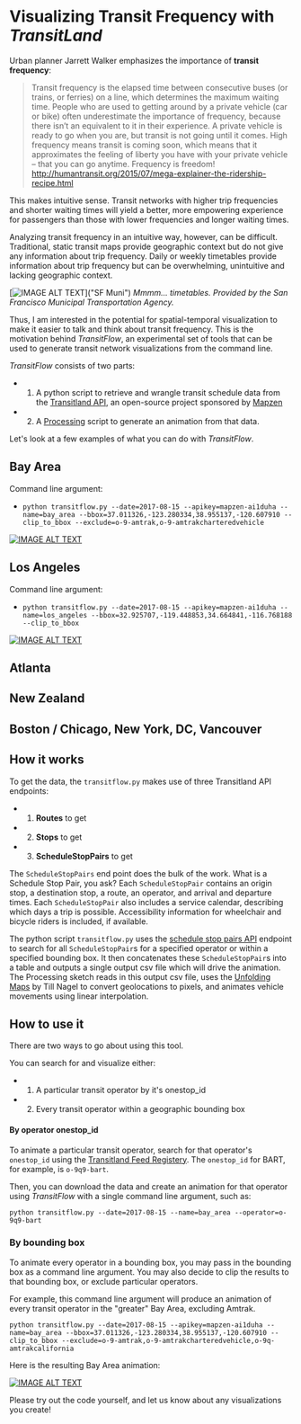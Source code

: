 # Visualizing Transit Frequency with *TransitLand*

Urban planner Jarrett Walker emphasizes the importance of **transit frequency**:

> Transit frequency is the elapsed time between consecutive buses (or trains, or ferries) on a line, which determines the maximum waiting time.  People who are used to getting around by a private vehicle (car or bike) often underestimate the importance of frequency, because there isn’t an equivalent to it in their experience.  A private vehicle is ready to go when you are, but transit is not going until it comes.  High frequency means transit is coming soon, which means that it approximates the feeling of liberty you have with your private vehicle – that you can go anytime.  Frequency is freedom! http://humantransit.org/2015/07/mega-explainer-the-ridership-recipe.html

This makes intuitive sense. Transit networks with higher trip frequencies and shorter waiting times will yield a better, more empowering experience for passengers than those with lower frequencies and longer waiting times.

Analyzing transit frequency in an intuitive way, however, can be difficult. Traditional, static transit maps provide geographic context but do not give any information about trip frequency. Daily or weekly timetables provide information about trip frequency but can be overwhelming, unintuitive and lacking geographic context.

[![IMAGE ALT TEXT](http://i.imgur.com/41yPcRJ.png)]("SF Muni")
*Mmmm... timetables. Provided by the San Francisco Municipal Transportation Agency.*


Thus, I am interested in the potential for spatial-temporal visualization to make it easier to talk and think about transit frequency. This is the motivation behind *TransitFlow*, an experimental set of tools that can be used to generate transit network visualizations from the command line.

*TransitFlow* consists of two parts:
- 1) A python script to retrieve and wrangle transit schedule data from the [Transitland API](https://transit.land/), an open-source project sponsored by [Mapzen](mapzen.com)
- 2) A [Processing](processing.org) script to generate an animation from that data.

Let's look at a few examples of what you can do with *TransitFlow*.

## Bay Area
Command line argument:
- `python transitflow.py --date=2017-08-15 --apikey=mapzen-ai1duha --name=bay_area --bbox=37.011326,-123.280334,38.955137,-120.607910 --clip_to_bbox --exclude=o-9-amtrak,o-9-amtrakcharteredvehicle`

[![IMAGE ALT TEXT](http://i.imgur.com/749hhoE.png)](https://vimeo.com/226987064 "Transit Flow Map of San Francisco Bay Area")

## Los Angeles
Command line argument:
- `python transitflow.py --date=2017-08-15 --apikey=mapzen-ai1duha --name=los_angeles --bbox=32.925707,-119.448853,34.664841,-116.768188 --clip_to_bbox`

[![IMAGE ALT TEXT](http://i.imgur.com/749hhoE.png)](https://vimeo.com/226987064 "Transit Flow Map of San Francisco Bay Area")


## Atlanta

## New Zealand

## Boston / Chicago, New York, DC, Vancouver

## How it works

To get the data, the `transitflow.py` makes use of three Transitland API endpoints:

- 1) **Routes** to get
- 2) **Stops** to get
- 3) **ScheduleStopPairs** to get

The `ScheduleStopPairs` end point does the bulk of the work. What is a Schedule Stop Pair, you ask? Each `ScheduleStopPair` contains an origin stop, a destination stop, a route, an operator, and arrival and departure times. Each `ScheduleStopPair` also includes a service calendar, describing which days a trip is possible. Accessibility information for wheelchair and bicycle riders is included, if available.

The python script `transitflow.py` uses the [schedule stop pairs API](http://transit.land/api/v1/schedule_stop_pairs) endpoint to search for all `ScheduleStopPair`s for a specified operator or within a specified bounding box. It then concatenates these `ScheduleStopPair`s into a table and outputs a single output csv file which will drive the animation. The Processing sketch reads in this output csv file, uses the [Unfolding Maps](http://unfoldingmaps.org/) by Till Nagel to convert geolocations to pixels, and animates vehicle movements using linear interpolation.

## How to use it

There are two ways to go about using this tool.

You can search for and visualize either:
- 1) A particular transit operator by it's onestop_id
- 2) Every transit operator within a geographic bounding box

#### By operator onestop_id

To animate a particular transit operator, search for that operator's `onestop_id` using the [Transitland Feed Registery](https://transit.land/feed-registry/). The `onestop_id` for BART, for example, is `o-9q9-bart`.

Then, you can download the data and create an animation for that operator using *TransitFlow* with a single command line argument, such as:

`python transitflow.py --date=2017-08-15 --name=bay_area --operator=o-9q9-bart`

### By bounding box

To animate every operator in a bounding box, you may pass in the bounding box as a command line argument. You may also decide to clip the results to that bounding box, or exclude particular operators.

For example, this command line argument will produce an animation of every transit operator in the "greater" Bay Area, excluding Amtrak.

`python transitflow.py --date=2017-08-15 --apikey=mapzen-ai1duha --name=bay_area --bbox=37.011326,-123.280334,38.955137,-120.607910 --clip_to_bbox --exclude=o-9-amtrak,o-9-amtrakcharteredvehicle,o-9q-amtrakcalifornia`


Here is the resulting Bay Area animation:

[![IMAGE ALT TEXT](http://i.imgur.com/kkOxCil.png)](https://vimeo.com/226987064 "Transit Flow Map of San Francisco Bay Area")

Please try out the code yourself, and let us know about any visualizations you create!
